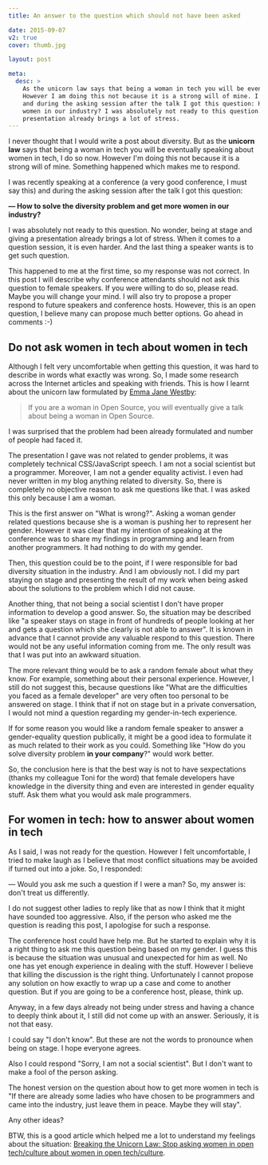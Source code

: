 ```yaml
---
title: An answer to the question which should not have been asked

date: 2015-09-07
v2: true
cover: thumb.jpg

layout: post

meta:
  desc: >
    As the unicorn law says that being a woman in tech you will be eventually speaking about women in tech, I do so now.
    However I am doing this not because it is a strong will of mine. I was recently speaking at a conference
    and during the asking session after the talk I got this question: How to solve the diversity problem and get more
    women in our industry? I was absolutely not ready to this question. No wonder, being at stage and giving a
    presentation already brings a lot of stress.
---
```


<div data-excerpt>

I never thought that I would write a post about diversity. But as the **unicorn law** says that being a woman in tech you
will be eventually speaking about women in tech, I do so now. However I'm doing this not because it is a strong will of
mine. Something happened which makes me to respond.

</div>

I was recently speaking at a conference (a very good conference, I must say this) and during the asking session after
the talk I got this question:

**— How to solve the diversity problem and get more women in our industry?**

I was absolutely not ready to this question. No wonder, being at stage and giving a presentation already brings a lot of
stress. When it comes to a question session, it is even harder. And the last thing a speaker wants is to get such question.

This happened to me at the first time, so my response was not correct. In this post I will describe why conference
attendants should not ask this question to female speakers. If you were willing to do so, please read. Maybe you will
change your mind. I will also try to propose a proper respond to future speakers and conference hosts. However, this is
an open question, I believe many can propose much better options. Go ahead in comments :-)

## Do not ask women in tech about women in tech

Although I felt very uncomfortable when getting this question, it was hard to describe in words what exactly was wrong.
So, I made some research across the Internet articles and speaking with friends. This is how I learnt about the unicorn
law formulated by [Emma Jane Westby](http://emmajane.net/):

> If you are a woman in Open Source, you will eventually give a talk about being a woman in Open Source.

I was surprised that the problem had been already formulated and number of people had faced it.

The presentation I gave was not related to gender problems, it was completely technical CSS/JavaScript speech. I am not
a social scientist but a programmer. Moreover, I am not a gender equality activist. I even had never written in my blog
anything related to diversity. So, there is completely no objective reason to ask me questions like that. I was asked
this only because I am a woman.

This is the first answer on "What is wrong?". Asking a woman gender related questions because she is a woman is pushing
her to represent her gender. However it was clear that my intention of speaking at the conference was to share my findings
in programming and learn from another programmers. It had nothing to do with my gender.

Then, this question could be to the point, if I were responsible for bad diversity situation in the industry. And I am
obviously not. I did my part staying on stage and presenting the result of my work when being asked about the solutions
to the problem which I did not cause.

Another thing, that not being a social scientist I don't have proper information to develop a good answer. So, the
situation may be described like "a speaker stays on stage in front of hundreds of people looking at her and gets a
question which she clearly is not able to answer". It is known in advance that I cannot provide any valuable respond to
this question. There would not be any useful information coming from me. The only result was that I was put into an
awkward situation.

The more relevant thing would be to ask a random female about what they know. For example, something about their
personal experience. However, I still do not suggest this, because questions like "What are the difficulties you faced
as a female developer" are very often too personal to be answered on stage. I think that if not on stage but in a
private conversation, I would not mind a question regarding my gender-in-tech experience.

If for some reason you would like a random female speaker to answer a gender-equality question publically, it might be a
good idea to formulate it as much related to their work as you could. Something like "How do you solve diversity problem
**in your company**?" would work better.

So, the conclusion here is that the best way is not to have sexpectations (thanks my colleague Toni for the word) that
female developers have knowledge in the diversity thing and even are interested in gender equality stuff. Ask them what
you would ask male programmers.

## For women in tech: how to answer about women in tech

As I said, I was not ready for the question. However I felt uncomfortable, I tried to make laugh as I believe that most
conflict situations may be avoided if turned out into a joke. So, I responded:

— Would you ask me such a question if I were a man? So, my answer is: don't treat us differently.

I do not suggest other ladies to reply like that as now I think that it might have sounded too aggressive. Also, if the
person who asked me the question is reading this post, I apologise for such a response.

The conference host could have help me. But he started to explain why it is a right thing to ask me this question being
based on my gender. I guess this is because the situation was unusual and unexpected for him as well. No one has yet
enough experience in dealing with the stuff. However I believe that killing the discussion is the right thing.
Unfortunately I cannot propose any solution on how exactly to wrap up a case and come to another question. But if you
are going to be a conference host, please, think up.

Anyway, in a few days already not being under stress and having a chance to deeply think about it, I still did not come
up with an answer. Seriously, it is not that easy.

I could say "I don't know". But these are not the words to pronounce when being on stage. I hope everyone agrees.

Also I could respond "Sorry, I am not a social scientist". But I don't want to make a fool of the person
asking.

The honest version on the question about how to get more women in tech is "If there are already some ladies who have
chosen to be programmers and came into the industry, just leave them in peace. Maybe they will stay".

Any other ideas?

BTW, this is a good article which helped me a lot to understand my feelings about the situation:
[Breaking the Unicorn Law: Stop asking women in open tech/culture about women in open
tech/culture](https://adainitiative.org/2014/03/breaking-the-unicorn-law-stop-asking-women-in-open-techculture-about-women-in-open-techculture/).
